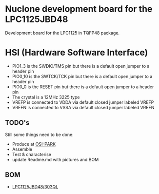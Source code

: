 # Nuclone development board for the LPC1125JBD48
Development board for the LPC1125 in TQFP48 package.
# HSI (Hardware Software Interface)
* PIO1_3 is the SWDIO/TMS pin but there is a default open jumper to a header pin
* PIO0_10 is the SWTCK/TCK pin but there is a default open jumper to a header pin
* PIO0_0 is the RESET pin but there is a default open jumper to a header pin
* The crystal is a 12MHz 3225 type
* VREFP is connected to VDDA via default closed jumper labeled VREFP
* VREFN is connected to VSSA via default closed jumper labeled VREFN
## TODO's
Still some things need to be done:
* Produce at [OSHPARK](https://oshpark.com/)
* Assemble
* Test & characterise
* update Readme.md with pictures and BOM
## BOM
* [LPC1125JBD48/303QL](https://lcsc.com/product-detail/NXP-MCU_NXP_LPC1125JBD48-303QL_LPC1125JBD48-303QL_C75758.html)

